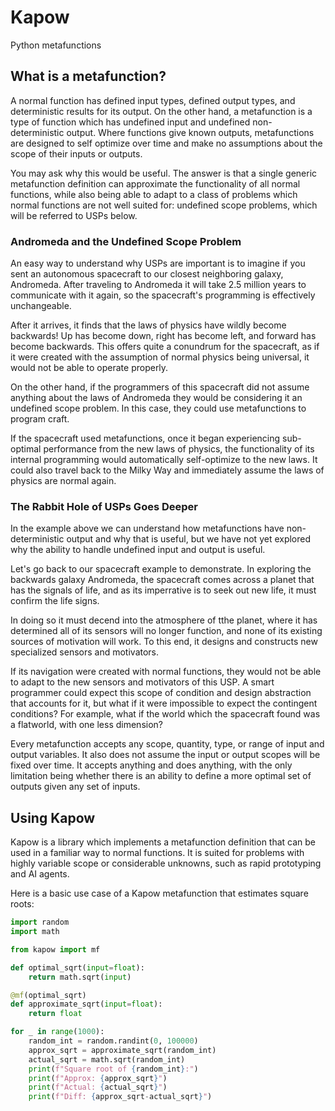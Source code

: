 # Kapow
Python metafunctions

## What is a metafunction?

A normal function has defined input types, defined output types, and deterministic 
results for its output. On the other hand, a metafunction is a type of function which 
has undefined input and undefined non-deterministic output. Where functions
give known outputs, metafunctions are designed to self optimize over time
and make no assumptions about the scope of their inputs or outputs.

You may ask why this would be useful. The answer is that a single
generic metafunction definition can approximate the functionality of all
normal functions, while also being able to adapt to a class of problems 
which normal functions are not well suited for: undefined scope problems,
which will be referred to USPs below.

### Andromeda and the Undefined Scope Problem

An easy way to understand why USPs are important is to imagine if you sent
an autonomous spacecraft to our closest neighboring galaxy, Andromeda. 
After traveling to Andromeda it will take 2.5 million years to communicate
with it again, so the spacecraft's programming is effectively unchangeable.

After it arrives, it finds that the laws of physics have wildly become backwards!
Up has become down, right has become left, and forward has become backwards.
This offers quite a conundrum for the spacecraft, as if it were created
with the assumption of normal physics being universal, it would not be able to
operate properly.

On the other hand, if the programmers of this spacecraft did not assume
anything about the laws of Andromeda they would be considering it an 
undefined scope problem. In this case, they could use metafunctions to
program craft.

If the spacecraft used metafunctions, once it began experiencing sub-optimal
performance from the new laws of physics, the functionality of its internal
programming would automatically self-optimize to the new laws. It could also
travel back to the Milky Way and immediately assume the laws of physics are
normal again.

### The Rabbit Hole of USPs Goes Deeper

In the example above we can understand how metafunctions have non-deterministic
output and why that is useful, but we have not yet explored why the ability to
handle undefined input and output is useful.

Let's go back to our spacecraft example to demonstrate. In exploring the
backwards galaxy Andromeda, the spacecraft comes across a planet that has
the signals of life, and as its imperrative is to seek out new life, it
must confirm the life signs.

In doing so it must decend into the atmosphere of tthe planet, where
it has determined all of its sensors will no longer function, and none of
its existing sources of motivation will work. To this end, it designs and
constructs new specialized sensors and motivators.

If its navigation were created with normal functions, they would not be able
to adapt to the new sensors and motivators of this USP. A smart programmer could expect
this scope of condition and design abstraction that accounts for it,
but what if it were impossible to expect the contingent conditions? For example, 
what if the world which the spacecraft found was a flatworld, with one 
less dimension?

Every metafunction accepts any scope, quantity, type, or range of input and
output variables. It also does not assume the input or output scopes
will be fixed over time. It accepts anything and does anything, with the
only limitation being whether there is an ability to define a more 
optimal set of outputs given any set of inputs.

## Using Kapow

Kapow is a library which implements a metafunction definition that can be used
in a familiar way to normal functions. It is suited for problems with highly
variable scope or considerable unknowns, such as rapid prototyping and
AI agents.

Here is a basic use case of a Kapow metafunction that estimates square roots:

```python
import random
import math

from kapow import mf

def optimal_sqrt(input=float):
    return math.sqrt(input)

@mf(optimal_sqrt)
def approximate_sqrt(input=float):
    return float

for _ in range(1000):
    random_int = random.randint(0, 100000)
    approx_sqrt = approximate_sqrt(random_int)
    actual_sqrt = math.sqrt(random_int)
    print(f"Square root of {random_int}:")
    print(f"Approx: {approx_sqrt}")
    print(f"Actual: {actual_sqrt}")
    print(f"Diff: {approx_sqrt-actual_sqrt}")
```
